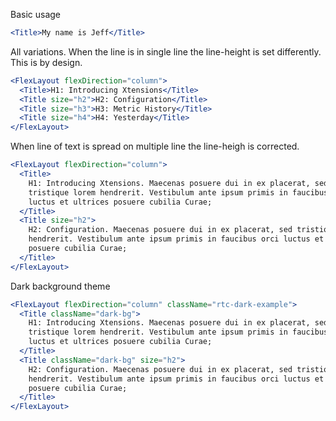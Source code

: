 Basic usage

```jsx
<Title>My name is Jeff</Title>
```

All variations. When the line is in single line the line-height
is set differently. This is by design.

```jsx
<FlexLayout flexDirection="column">
  <Title>H1: Introducing Xtensions</Title>
  <Title size="h2">H2: Configuration</Title>
  <Title size="h3">H3: Metric History</Title>
  <Title size="h4">H4: Yesterday</Title>
</FlexLayout>
```

When line of text is spread on multiple line the line-heigh is corrected.

```jsx
<FlexLayout flexDirection="column">
  <Title>
    H1: Introducing Xtensions. Maecenas posuere dui in ex placerat, sed
    tristique lorem hendrerit. Vestibulum ante ipsum primis in faucibus orci
    luctus et ultrices posuere cubilia Curae;
  </Title>
  <Title size="h2">
    H2: Configuration. Maecenas posuere dui in ex placerat, sed tristique lorem
    hendrerit. Vestibulum ante ipsum primis in faucibus orci luctus et ultrices
    posuere cubilia Curae;
  </Title>
</FlexLayout>
```

Dark background theme

```jsx
<FlexLayout flexDirection="column" className="rtc-dark-example">
  <Title className="dark-bg">
    H1: Introducing Xtensions. Maecenas posuere dui in ex placerat, sed
    tristique lorem hendrerit. Vestibulum ante ipsum primis in faucibus orci
    luctus et ultrices posuere cubilia Curae;
  </Title>
  <Title className="dark-bg" size="h2">
    H2: Configuration. Maecenas posuere dui in ex placerat, sed tristique lorem
    hendrerit. Vestibulum ante ipsum primis in faucibus orci luctus et ultrices
    posuere cubilia Curae;
  </Title>
</FlexLayout>
```
